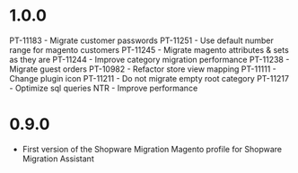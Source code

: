 # 1.0.0
PT-11183 - Migrate customer passwords
PT-11251 - Use default number range for magento customers
PT-11245 - Migrate magento attributes & sets as they are
PT-11244 - Improve category migration performance
PT-11238 - Migrate guest orders
PT-10982 - Refactor store view mapping
PT-11111 - Change plugin icon
PT-11211 - Do not migrate empty root category
PT-11217 - Optimize sql queries
NTR - Improve performance

# 0.9.0
- First version of the Shopware Migration Magento profile for Shopware Migration Assistant
